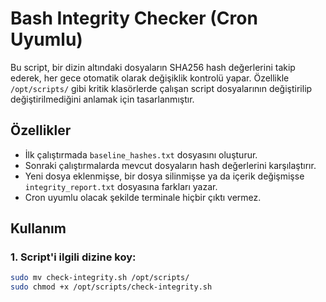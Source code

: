 # Bash Integrity Checker (Cron Uyumlu)

Bu script, bir dizin altındaki dosyaların SHA256 hash değerlerini takip ederek, her gece otomatik olarak değişiklik kontrolü yapar. Özellikle `/opt/scripts/` gibi kritik klasörlerde çalışan script dosyalarının değiştirilip değiştirilmediğini anlamak için tasarlanmıştır.

## Özellikler

- İlk çalıştırmada `baseline_hashes.txt` dosyasını oluşturur.
- Sonraki çalıştırmalarda mevcut dosyaların hash değerlerini karşılaştırır.
- Yeni dosya eklenmişse, bir dosya silinmişse ya da içerik değişmişse `integrity_report.txt` dosyasına farkları yazar.
- Cron uyumlu olacak şekilde terminale hiçbir çıktı vermez.

## Kullanım

### 1. Script'i ilgili dizine koy:

```bash
sudo mv check-integrity.sh /opt/scripts/
sudo chmod +x /opt/scripts/check-integrity.sh
